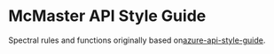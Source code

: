 # McMaster API Style Guide
Spectral rules and functions originally based on[azure-api-style-guide](https://github.com/Azure/azure-api-style-guide).
